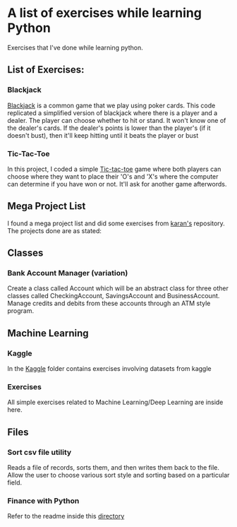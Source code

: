 # A list of exercises while learning Python
Exercises that I've done while learning python.

## List of Exercises:

### Blackjack

[Blackjack](https://github.com/Ivanlxw/Exercises/tree/master/BlackJack) is a common game that we play using poker cards. 
This code replicated a simplified version of blackjack where there is a player and a dealer. 
The player can choose whether to hit or stand. It won't know one of the dealer's cards.
If the dealer's points is lower than the player's (if it doesn't bust), then it'll keep hitting until it beats the player or bust

### Tic-Tac-Toe
In this project, I coded a simple [Tic-tac-toe](https://github.com/Ivanlxw/Exercises/tree/master/TicTacToe) game where both players can choose where they want to place their 'O's and 'X's where the computer can determine if you have won or not. It'll ask for another game afterwords.

## Mega Project List
I found a mega project list and did some exercises from [karan's](https://github.com/karan/Projects) repository. The projects done are as stated:
## Classes
### Bank Account Manager (variation)
Create a class called Account which will be an abstract class for three other classes called CheckingAccount, SavingsAccount and BusinessAccount. Manage credits and debits from these accounts through an ATM style program.

## Machine Learning
### Kaggle
In the [Kaggle](https://github.com/Ivanlxw/Exercises/tree/master/ML/Kaggle) folder contains exercises involving datasets from kaggle

### Exercises
All simple exercises related to Machine Learning/Deep Learning are inside here.

## Files
### Sort csv file utility
Reads a file of records, sorts them, and then writes them back to the file. Allow the user to choose various sort style and sorting based on a particular field.

### Finance with Python
Refer to the readme inside this [directory](https://github.com/Ivanlxw/Exercises/tree/master/PythonFinance)
